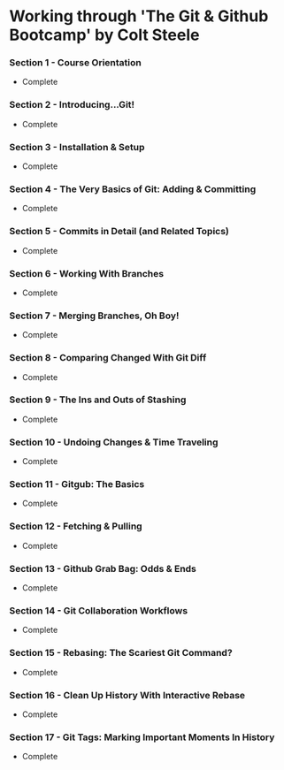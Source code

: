 # Working through 'The Git & Github Bootcamp' by Colt Steele

### Section 1 - Course Orientation

- Complete

### Section 2 - Introducing...Git!

- Complete

### Section 3 - Installation & Setup

- Complete

### Section 4 - The Very Basics of Git: Adding & Committing

- Complete

### Section 5 - Commits in Detail (and Related Topics)

- Complete

### Section 6 - Working With Branches

- Complete

### Section 7 - Merging Branches, Oh Boy!

- Complete

### Section 8 - Comparing Changed With Git Diff

- Complete

### Section 9 - The Ins and Outs of Stashing

- Complete

### Section 10 - Undoing Changes & Time Traveling

- Complete

### Section 11 - Gitgub: The Basics

- Complete

### Section 12 - Fetching & Pulling

- Complete

### Section 13 - Github Grab Bag: Odds & Ends

- Complete

### Section 14 - Git Collaboration Workflows

- Complete

### Section 15 - Rebasing: The Scariest Git Command?

- Complete

### Section 16 - Clean Up History With Interactive Rebase

- Complete

### Section 17 - Git Tags: Marking Important Moments In History

- Complete
